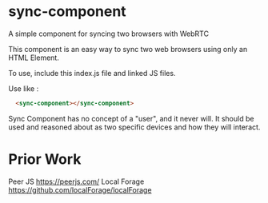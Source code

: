 # sync-component
A simple component for syncing two browsers with WebRTC

This component is an easy way to sync
two web browsers using only an HTML Element.

To use, include this index.js file and linked
JS files. 

Use like :
```html
  <sync-component></sync-component>
```

Sync Component has no concept of a "user", 
and it never will. It should be used and reasoned 
about as two specific devices and how they will interact. 




# Prior Work
Peer JS https://peerjs.com/
Local Forage https://github.com/localForage/localForage


